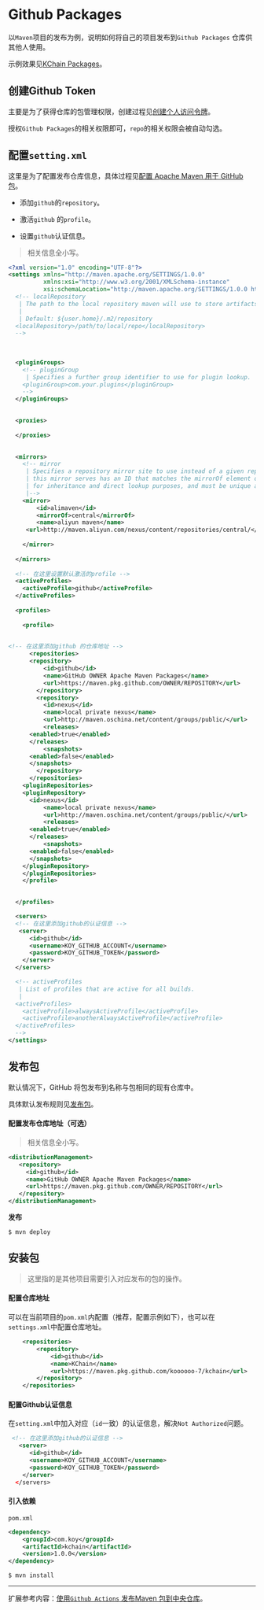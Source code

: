 # Github Packages

以`Maven`项目的发布为例，说明如何将自己的项目发布到`Github Packages` 仓库供其他人使用。

示例效果见[KChain  Packages](https://github.com/Koooooo-7/KChain)。



## 创建Github Token

主要是为了获得仓库的包管理权限，创建过程见[创建个人访问令牌](https://docs.github.com/cn/github/authenticating-to-github/creating-a-personal-access-token)。

授权`Github Packages`的相关权限即可，`repo`的相关权限会被自动勾选。



## 配置`setting.xml`

这里是为了配置发布仓库信息，具体过程见[配置 Apache Maven 用于 GitHub 包](https://docs.github.com/cn/packages/guides/configuring-apache-maven-for-use-with-github-packages)。

- 添加`github`的`repository`。

- 激活`github` 的`profile`。
- 设置`github`认证信息。

> 相关信息全小写。

```xml
<?xml version="1.0" encoding="UTF-8"?>
<settings xmlns="http://maven.apache.org/SETTINGS/1.0.0" 
          xmlns:xsi="http://www.w3.org/2001/XMLSchema-instance" 
          xsi:schemaLocation="http://maven.apache.org/SETTINGS/1.0.0 http://maven.apache.org/xsd/settings-1.0.0.xsd">
  <!-- localRepository
   | The path to the local repository maven will use to store artifacts.
   |
   | Default: ${user.home}/.m2/repository
  <localRepository>/path/to/local/repo</localRepository>
  -->
  
  
  
  <pluginGroups>
    <!-- pluginGroup
     | Specifies a further group identifier to use for plugin lookup.
    <pluginGroup>com.your.plugins</pluginGroup>
    -->
  </pluginGroups>

  
  <proxies>
    
  </proxies>

  
  <mirrors>
    <!-- mirror
     | Specifies a repository mirror site to use instead of a given repository. The repository that
     | this mirror serves has an ID that matches the mirrorOf element of this mirror. IDs are used
     | for inheritance and direct lookup purposes, and must be unique across the set of mirrors.
     |-->
    <mirror>
        <id>alimaven</id>
        <mirrorOf>central</mirrorOf>
        <name>aliyun maven</name>
     <url>http://maven.aliyun.com/nexus/content/repositories/central/</url> 
      
    </mirror>
     
  </mirrors>
  
  <!-- 在这里设置默认激活的profile -->
  <activeProfiles>
    <activeProfile>github</activeProfile>
  </activeProfiles>
  
  <profiles>
    
    <profile>
    

<!-- 在这里添加github 的仓库地址 -->
      <repositories>
      <repository>
          <id>github</id>
          <name>GitHub OWNER Apache Maven Packages</name>
          <url>https://maven.pkg.github.com/OWNER/REPOSITORY</url>
        </repository>
        <repository>
          <id>nexus</id>
          <name>local private nexus</name>
          <url>http://maven.oschina.net/content/groups/public/</url>
          <releases>
      <enabled>true</enabled>
      </releases>
          <snapshots>
      <enabled>false</enabled>
      </snapshots>
        </repository>
      </repositories>
    <pluginRepositories>
    <pluginRepository>
      <id>nexus</id>
          <name>local private nexus</name>
          <url>http://maven.oschina.net/content/groups/public/</url>
          <releases>
      <enabled>true</enabled>
      </releases>
          <snapshots>
      <enabled>false</enabled>
      </snapshots>
    </pluginRepository>
    </pluginRepositories>
    </profile>
    

  </profiles>

  <servers>
  <!-- 在这里添加github的认证信息 -->
   <server>
      <id>github</id>
      <username>KOY_GITHUB_ACCOUNT</username>
      <password>KOY_GITHUB_TOKEN</password>
    </server>
  </servers>

  <!-- activeProfiles
   | List of profiles that are active for all builds.
   |
  <activeProfiles>
    <activeProfile>alwaysActiveProfile</activeProfile>
    <activeProfile>anotherAlwaysActiveProfile</activeProfile>
  </activeProfiles>
  -->
</settings>
```



## 发布包

默认情况下，GitHub 将包发布到名称与包相同的现有仓库中。

具体默认发布规则见[发布包](https://docs.github.com/cn/packages/guides/configuring-apache-maven-for-use-with-github-packages#%E5%8F%91%E5%B8%83%E5%8C%85)。

#### 配置发布仓库地址（可选）

> 相关信息全小写。

```xml
<distributionManagement>
   <repository>
     <id>github</id>
     <name>GitHub OWNER Apache Maven Packages</name>
     <url>https://maven.pkg.github.com/OWNER/REPOSITORY</url>
   </repository>
</distributionManagement>
```



**发布**

```shell
$ mvn deploy
```



## 安装包

>  这里指的是其他项目需要引入对应发布的包的操作。

#### **配置仓库地址**

可以在当前项目的`pom.xml`内配置（推荐，配置示例如下），也可以在`settings.xml`中配置仓库地址。

```xml
    <repositories>
        <repository>
            <id>github</id>
            <name>KChain</name>
            <url>https://maven.pkg.github.com/koooooo-7/kchain</url>
        </repository>
    </repositories>
```



#### **配置Github认证信息**

在`setting.xml`中加入对应（`id`一致）的认证信息，解决`Not Authorized`问题。

```xml
 <!-- 在这里添加github的认证信息 -->
   <server>
      <id>github</id>
      <username>KOY_GITHUB_ACCOUNT</username>
      <password>KOY_GITHUB_TOKEN</password>
    </server>
  </servers>
```



#### **引入依赖**

`pom.xml`

```xml
<dependency>
    <groupId>com.koy</groupId>
    <artifactId>kchain</artifactId>
    <version>1.0.0</version>
</dependency>
```



```shell
$ mvn install
```



---

扩展参考内容：[使用`Github Actions` 发布Maven 包到中央仓库](https://docs.github.com/cn/actions/guides/publishing-java-packages-with-maven#)。

